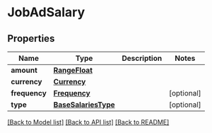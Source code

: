 # JobAdSalary


## Properties
Name | Type | Description | Notes
------------ | ------------- | ------------- | -------------
**amount** | [**RangeFloat**](RangeFloat.md) |  | 
**currency** | [**Currency**](Currency.md) |  | 
**frequency** | [**Frequency**](Frequency.md) |  | [optional] 
**type** | [**BaseSalariesType**](BaseSalariesType.md) |  | [optional] 

[[Back to Model list]](../README.md#documentation-for-models) [[Back to API list]](../README.md#documentation-for-api-endpoints) [[Back to README]](../README.md)



